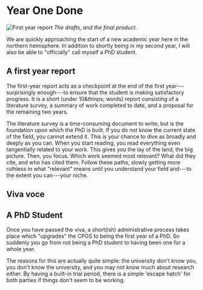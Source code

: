 # Year One Done

![First year report](/static/fyr.jpg)
*The drafts, and the final product.*

We are quickly approaching the start of a new academic year
here in the northern hemisphere.
In addition to shortly being in my second year,
I will also be able to "officially" call myself
a PhD student.

## A first year report
The first-year report acts as a checkpoint
at the end of the first year---surprisingly enough---to
ensure that the student is making satisfactory progress.
It is a short (under 10&thinps; words) report
consisting of a literature survey,
a summary of work completed to date,
and a proposal for the remaining two years.

The literature survey is a time-consuming document to write,
but is the foundation upon which the PhD is built.
If you do not know the current state of the field,
you cannot extend it.
This is your chance to dive as broadly and deeply as you can.
When you start reading,
you read everything even tangentially related to your work.
This gives you the lay of the land,
the big picture.
Then, you focus.
Which work seemed most relevant?
What did they cite,
and who has cited them.
Follow these paths,
slowly getting more ruthless in what "relevant" means
until you understand your field and---to the extent you can---your niche.

## Viva voce


## A PhD Student

Once you have passed the viva,
a short(ish) administrative process takes place which "upgrades"
the CPGS to being the first year of a PhD.
So suddenly you go from not being a PhD student
to having been one for a whole year.

The reasons for this are actually quite simple:
the university don't know you,
you don't know the university,
and you may not know much about research either.
By having a built-in trial period,
there is a simple 'escape hatch' for both parties
if things don't seem to be working.
